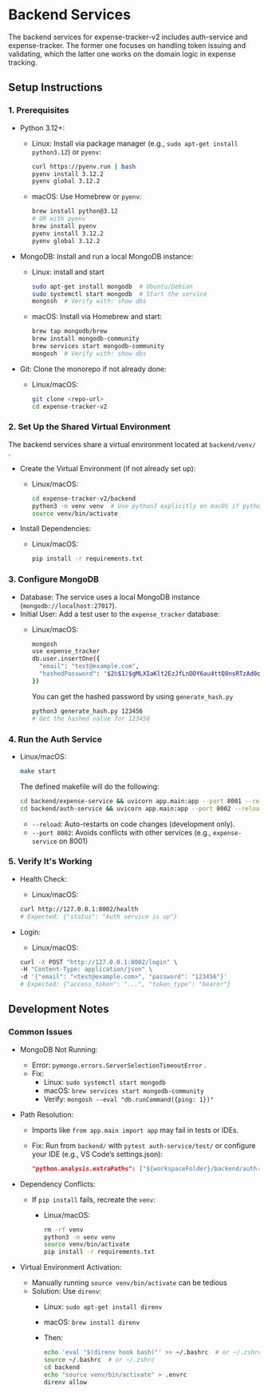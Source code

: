 # Backend Services

The backend services for expense-tracker-v2 includes auth-service and expense-tracker. The former one focuses on handling token issuing and validating, which the latter one works on the domain logic in expense tracking.

## Setup Instructions

### 1. Prerequisites

- Python 3.12+:
  - Linux: Install via package manager (e.g., `sudo apt-get install python3.12`) or `pyenv`:

    ```bash
    curl https://pyenv.run | bash
    pyenv install 3.12.2
    pyenv global 3.12.2
    ```

  - macOS: Use Homebrew or `pyenv`:

    ```bash
    brew install python@3.12
    # OR with pyenv
    brew install pyenv
    pyenv install 3.12.2
    pyenv global 3.12.2
    ```

- MongoDB: Install and run a local MongoDB instance:
  - Linux: install and start

    ```bash
    sudo apt-get install mongodb  # Ubuntu/Debian
    sudo systemctl start mongodb  # Start the service
    mongosh  # Verify with: show dbs
    ```
  
  - macOS: Install via Homebrew and start:

    ```bash
    brew tap mongodb/brew
    brew install mongodb-community
    brew services start mongodb-community
    mongosh  # Verify with: show dbs
    ```

- Git: Clone the monorepo if not already done:
  - Linux/macOS:

    ```bash
    git clone <repo-url>
    cd expense-tracker-v2
    ```

### 2. Set Up the Shared Virtual Environment

The backend services share a virtual environment located at `backend/venv/` .

- Create the Virtual Environment (if not already set up):
  - Linux/macOS:

    ```bash
    cd expense-tracker-v2/backend
    python3 -m venv venv  # Use python3 explicitly on macOS if python is Python 2
    source venv/bin/activate
    ```

- Install Dependencies:
  - Linux/macOS:

    ```bash
    pip install -r requirements.txt
    ```

### 3. Configure MongoDB

- Database: The service uses a local MongoDB instance (`mongodb://localhost:27017`).
- Initial User: Add a test user to the `expense_tracker` database:
  - Linux/macOS:

    ```bash
    mongosh
    use expense_tracker
    db.user.insertOne({
      "email": "test@example.com",
      "hashedPassword": "$2b$12$gMLXIaKlt2EzJfLnDDY6au4ttQ8nsRTzAd0qFKQ.G908neRVQns7y"  // Hash for 123456
    })
    ```

    You can get the hashed password by using `generate_hash.py`

    ```bash
    python3 generate_hash.py 123456
    # Get the hashed value for 123456
    ```

### 4. Run the Auth Service

- Linux/macOS:
  
  ```bash
  make start
  ```

  The defined makefile will do the following:

  ```bash
  cd backend/expense-service && uvicorn app.main:app --port 8001 --reload
  cd backend/auth-service && uvicorn app.main:app --port 8002 --reload
  ```

  - `--reload`: Auto-restarts on code changes (development only).
  - `--port 8002`: Avoids conflicts with other services (e.g., `expense-service` on 8001)

### 5. Verify It's Working

- Health Check:
  - Linux/macOS:

  ```bash
  curl http://127.0.0.1:8002/health
  # Expected: {"status": "Auth service is up"}
  ```

- Login:
  - Linux/macOS:

  ```bash
  curl -X POST "http://127.0.0.1:8002/login" \
  -H "Content-Type: application/json" \
  -d '{"email": "<test@example.com>", "password": "123456"}'
  # Expected: {"access_token": "...", "token_type": "bearer"}
  ```
  
## Development Notes

### Common Issues

- MongoDB Not Running:
  - Error: `pymongo.errors.ServerSelectionTimeoutError` .
  - Fix:
    - Linux: `sudo systemctl start mongodb`
    - macOS: `brew services start mongodb-community`
    - Verify: `mongosh --eval "db.runCommand({ping: 1})"`
- Path Resolution:
  - Imports like `from app.main import app` may fail in tests or IDEs.
  - Fix: Run from `backend/` with `pytest auth-service/test/` or configure your IDE (e.g., VS Code’s settings.json):

    ```json
    "python.analysis.extraPaths": ["${workspaceFolder}/backend/auth-service/app"]
    ```

- Dependency Conflicts:
  - If `pip install` fails, recreate the `venv`:
    - Linux/macOS:

      ```bash
      rm -rf venv
      python3 -m venv venv
      source venv/bin/activate
      pip install -r requirements.txt
      ```

- Virtual Environment Activation:
  - Manually running `source venv/bin/activate` can be tedious
  - Solution: Use `direnv`:
    - Linux: `sudo apt-get install direnv`
    - macOS: `brew install direnv`
    - Then:

      ```bash
      echo 'eval "$(direnv hook bash)"' >> ~/.bashrc  # or ~/.zshrc for Zsh
      source ~/.bashrc  # or ~/.zshrc
      cd backend
      echo "source venv/bin/activate" > .envrc
      direnv allow
      ```
